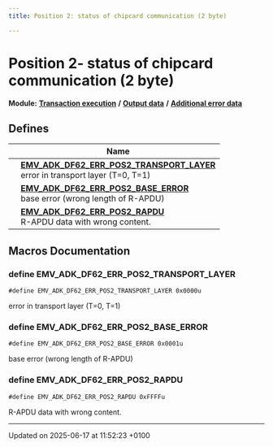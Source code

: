 ```yaml
---
title: Position 2: status of chipcard communication (2 byte)

---
```


# Position 2- status of chipcard communication (2 byte)

**Module:** **[Transaction execution](group___a_d_k___t_r_x___e_x_e_c.md)** **/** **[Output data](group___d_e_f___f_l_o_w___o_u_t_p_u_t.md)** **/** **[Additional error data](group___d_e_f___d_f62.md)**



## Defines

|                | Name           |
| -------------- | -------------- |
|  | **[EMV_ADK_DF62_ERR_POS2_TRANSPORT_LAYER](group___d_e_f___d_f62___p_o_s2.md#define-emv-adk-df62-err-pos2-transport-layer)** <br>error in transport layer (T=0, T=1)  |
|  | **[EMV_ADK_DF62_ERR_POS2_BASE_ERROR](group___d_e_f___d_f62___p_o_s2.md#define-emv-adk-df62-err-pos2-base-error)** <br>base error (wrong length of R-APDU)  |
|  | **[EMV_ADK_DF62_ERR_POS2_RAPDU](group___d_e_f___d_f62___p_o_s2.md#define-emv-adk-df62-err-pos2-rapdu)** <br>R-APDU data with wrong content.  |




## Macros Documentation

### define EMV_ADK_DF62_ERR_POS2_TRANSPORT_LAYER

```
#define EMV_ADK_DF62_ERR_POS2_TRANSPORT_LAYER 0x0000u
```

error in transport layer (T=0, T=1) 

### define EMV_ADK_DF62_ERR_POS2_BASE_ERROR

```
#define EMV_ADK_DF62_ERR_POS2_BASE_ERROR 0x0001u
```

base error (wrong length of R-APDU) 

### define EMV_ADK_DF62_ERR_POS2_RAPDU

```
#define EMV_ADK_DF62_ERR_POS2_RAPDU 0xFFFFu
```

R-APDU data with wrong content. 



-------------------------------

Updated on 2025-06-17 at 11:52:23 +0100
